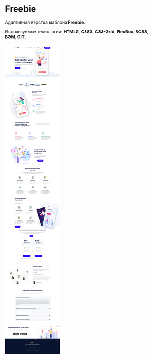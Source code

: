 # Freebie

Адаптивная вёрстка шаблона **Freebie**.

Используемые технологии: **HTML5**, **CSS3**, **CSS-Grid**, **FlexBox**, **SCSS**, **БЭМ**, **GIT**.

![Freebie - Entire Page](freebie.png)
